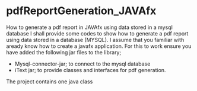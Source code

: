 # pdfReportGeneration_JAVAfx
How to generate a pdf report in JAVAfx using data stored in a mysql database
I shall provide some codes to show how to generate a pdf report using data stored in a database (MYSQL).
I assume that you familiar with aready know how to create a javafx application.
For this to work ensure you have added the following jar files to the library;
- Mysql-connector-jar; to connect to the mysql database
- iText jar; to provide classes and interfaces for pdf generation.

The project contains one java class
